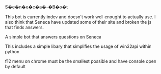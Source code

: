 S�e�n�e�c�a�-�B�o�t

This bot is currently indev and doesn't work well enought to actually use. I also think that Seneca have updated some of their site and broken the js that finds answers.  

A simple bot that answers questions on Seneca

This includes a simple libary that simplifies the usage of win32api within python.


f12 menu on chrome must be the smallest possible and have console open by default
